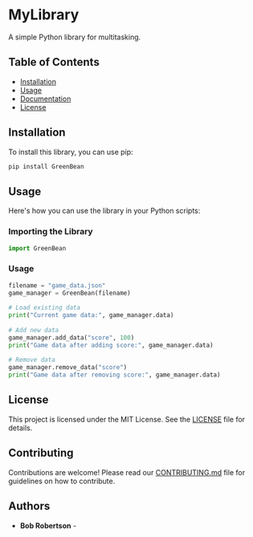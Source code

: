# MyLibrary

A simple Python library for multitasking.

## Table of Contents
- [Installation](#installation)
- [Usage](#usage)
- [Documentation](#documentation)
- [License](#license)

## Installation

To install this library, you can use pip:

```sh
pip install GreenBean
```

## Usage

Here's how you can use the library in your Python scripts:

### Importing the Library

```python
import GreenBean
```

### Usage

```python
filename = "game_data.json"
game_manager = GreenBean(filename)
    
# Load existing data
print("Current game data:", game_manager.data)
    
# Add new data
game_manager.add_data("score", 100)
print("Game data after adding score:", game_manager.data)
    
# Remove data
game_manager.remove_data("score")
print("Game data after removing score:", game_manager.data)
```
## License

This project is licensed under the MIT License. See the [LICENSE](LICENSE) file for details.

## Contributing

Contributions are welcome! Please read our [CONTRIBUTING.md](CONTRIBUTING.md) file for guidelines on how to contribute.

## Authors

- **Bob Robertson** -

